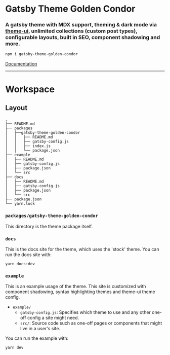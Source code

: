 # Gatsby Theme Golden Condor

### A gatsby theme with **MDX** support, **theming** & **dark mode** via **[theme-ui](https://theme-ui.com)**, unlimited **collections** (custom post types), configurable **layouts**, built in **SEO**, component shadowing and more.

```bash
npm i gatsby-theme-golden-condor
```

[Documentation](https://gatsby-theme-golden-condor.netlify.app)

---

# Workspace

## Layout

```text
.
├── README.md
├── packages
│   ├──gatsby-theme-golden-condor
│   │   ├── README.md
│   │   ├── gatsby-config.js
│   │   ├── index.js
│   │   └── package.json
├── example
│   ├── README.md
│   ├── gatsby-config.js
│   ├── package.json
│   └── src
├── docs
│   ├── README.md
│   ├── gatsby-config.js
│   ├── package.json
│   └── src
├── package.json
└── yarn.lock
```

### `packages/gatsby-theme-golden-condor`

This directory is the theme package itself.

### `docs`

This is the docs site for the theme, which uses the 'stock' theme.
You can run the docs site with:

```shell
yarn docs:dev
```

### `example`

This is an example usage of the theme. This site is customized with component shadowing, syntax highlighting themes and theme-ui theme config.

- `example/`
  - `gatsby-config.js`: Specifies which theme to use and any other one-off config a site might need.
  - `src/`: Source code such as one-off pages or components that might live in
    a user's site.

You can run the example with:

```shell
yarn dev
```
